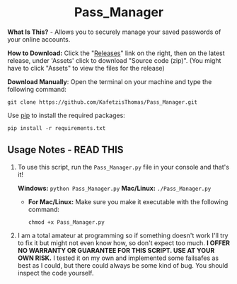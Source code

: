<h1 align="center">Pass_Manager</h1>

__What Is This?__ - Allows you to securely manage your saved passwords of your online accounts.

__How to Download:__ Click the "[Releases](https://github.com/KafetzisThomas/Pass_Manager/releases)" link on the right, then on the latest release, under 'Assets' click to download "Source code (zip)". (You might have to click "Assets" to view the files for the release)

__Download Manually__: Open the terminal on your machine and type the following command:

```
git clone https://github.com/KafetzisThomas/Pass_Manager.git
```

Use [pip](https://pip.pypa.io/en/stable) to install the required packages:

```
pip install -r requirements.txt
```

## Usage Notes - READ THIS

1. To use this script, run the ```Pass_Manager.py``` file in your console and that's it!

   __Windows:__
   ``` python Pass_Manager.py ```
   __Mac/Linux:__
   ``` ./Pass_Manager.py ```
   * __For Mac/Linux:__ Make sure you make it executable with the following command:
      ```
      chmod +x Pass_Manager.py
      ```

2. I am a total amateur at programming so if something doesn't work I'll try to fix it but might not even know how, so don't expect too much. __I OFFER NO WARRANTY OR GUARANTEE FOR THIS SCRIPT. USE AT YOUR OWN RISK.__ I tested it on my own and implemented some failsafes as best as I could, but there could always be some kind of bug. You should inspect the code yourself.